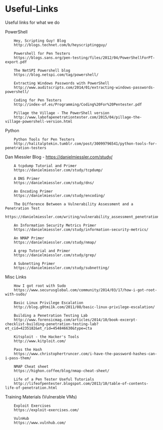 # Useful-Links
Useful links for what we do

PowerShell

        Hey, Scripting Guy! Blog
        http://blogs.technet.com/b/heyscriptingguy/

        Powershell for Pen Testers
        https://blogs.sans.org/pen-testing/files/2012/04/PowerShellForPT-export.pdf

        The NetSPI Powershell blog
        https://blog.netspi.com/tag/powershell/

        Extracting Windows Passwords with PowerShell
        http://www.auditscripts.com/2014/01/extracting-windows-passwords-powershell/

        Coding for Pen Testers
        http://index-of.es/Programming/Coding%20For%20Pentester.pdf

        Pillage the Village - The PowerShell version
        http://www.labofapenetrationtester.com/2015/04/pillage-the-village-powershell-version.html


Python

        Python Tools for Pen Testers
        http://halitalptekin.tumblr.com/post/30099796541/python-tools-for-penetration-testers


Dan Miessler Blog - https://danielmiessler.com/study/

        A tcpdump Tutorial and Primer
        https://danielmiessler.com/study/tcpdump/

        A DNS Primer
        https://danielmiessler.com/study/dns/

        An Encoding Primer
        https://danielmiessler.com/study/encoding/

        The Difference Between a Vulnerability Assessment and a Penetration Test
        https://danielmiessler.com/writing/vulnerability_assessment_penetration_test/

        An Information Security Metrics Primer
        https://danielmiessler.com/study/information-security-metrics/

        An NMAP Primer
        https://danielmiessler.com/study/nmap/

        A grep Tutorial and Primer
        https://danielmiessler.com/study/grep/

        A Subnetting Primer
        https://danielmiessler.com/study/subnetting/


Misc Links

        How I got root with Sudo
        https://www.securusglobal.com/community/2014/03/17/how-i-got-root-with-sudo/

        Basic Linux Privilege Escalation
        http://blog.g0tmi1k.com/2011/08/basic-linux-privilege-escalation/

        Building a Penetration Testing Lab
        http://www.forensicmag.com/articles/2014/10/book-excerpt-checklist-building-penetration-testing-lab?et_cid=4235182&et_rid=454846630&type=cta

        Kitsploit - the Hacker's Tools
        http://www.kitploit.com/

        Pass the Hash
        https://www.christophertruncer.com/i-have-the-password-hashes-can-i-pass-them/

        NMAP Cheat sheet
        https://highon.coffee/blog/nmap-cheat-sheet/

        Life of a Pen Tester Useful Tutorials
        http://lifeofpentester.blogspot.com/2013/10/table-of-contents-life-of-penetration.html

Training Materials (Vulnerable VMs)

        Exploit Exercises
        https://exploit-exercises.com/

        VulnHub
        https://www.vulnhub.com/





















